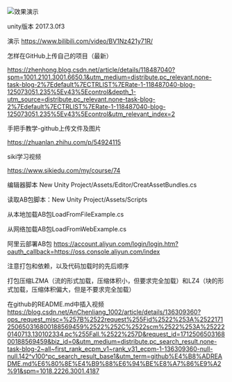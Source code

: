 ![效果演示](https://github.com/akeidn/AssetBundle/blob/master/show.gif)

unity版本 2017.3.0f3

演示
https://www.bilibili.com/video/BV1Nz421y71R/

怎样在GitHub上传自己的项目（最新）

https://zhenhong.blog.csdn.net/article/details/118487040?spm=1001.2101.3001.6650.1&utm_medium=distribute.pc_relevant.none-task-blog-2%7Edefault%7ECTRLIST%7ERate-1-118487040-blog-125073051.235%5Ev43%5Econtrol&depth_1-utm_source=distribute.pc_relevant.none-task-blog-2%7Edefault%7ECTRLIST%7ERate-1-118487040-blog-125073051.235%5Ev43%5Econtrol&utm_relevant_index=2

手把手教学-github上传文件及图片

https://zhuanlan.zhihu.com/p/54924115

siki学习视频

https://www.sikiedu.com/my/course/74

编辑器脚本
New Unity Project/Assets/Editor/CreatAssetBundles.cs

读取AB包脚本：New Unity Project/Assets/Scripts

从本地加载AB包LoadFromFileExample.cs 

从网络加载AB包LoadFromWebExample.cs 

阿里云部署AB包
https://account.aliyun.com/login/login.htm?oauth_callback=https://oss.console.aliyun.com/index

注意打包和依赖，以及代码加载时的先后顺序

打包压缩LZMA（流的形式加载，压缩体积小，但要求完全加载）和LZ4（块的形式加载，压缩体积偏大，但是不要求完全加载）

在github的README.md中插入视频
https://blog.csdn.net/AnChenliang_1002/article/details/136309360?ops_request_misc=%257B%2522request%255Fid%2522%253A%2522171250650316800188569459%2522%252C%2522scm%2522%253A%252220140713.130102334.pc%255Fall.%2522%257D&request_id=171250650316800188569459&biz_id=0&utm_medium=distribute.pc_search_result.none-task-blog-2~all~first_rank_ecpm_v1~rank_v31_ecpm-1-136309360-null-null.142^v100^pc_search_result_base1&utm_term=github%E4%B8%ADREADME.md%E6%80%8E%E4%B9%88%E6%94%BE%E8%A7%86%E9%A2%91&spm=1018.2226.3001.4187




